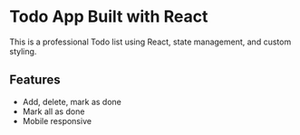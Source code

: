 # Todo App Built with React

This is a professional Todo list using React, state management, and custom styling.

## Features
- Add, delete, mark as done
- Mark all as done
- Mobile responsive
